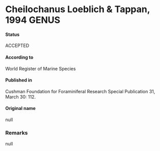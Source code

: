Cheilochanus Loeblich & Tappan, 1994 GENUS
=======

#### Status
ACCEPTED

#### According to
World Register of Marine Species

#### Published in
Cushman Foundation for Foraminiferal Research Special Publication 31, March 30: 112.

#### Original name
null

### Remarks
null